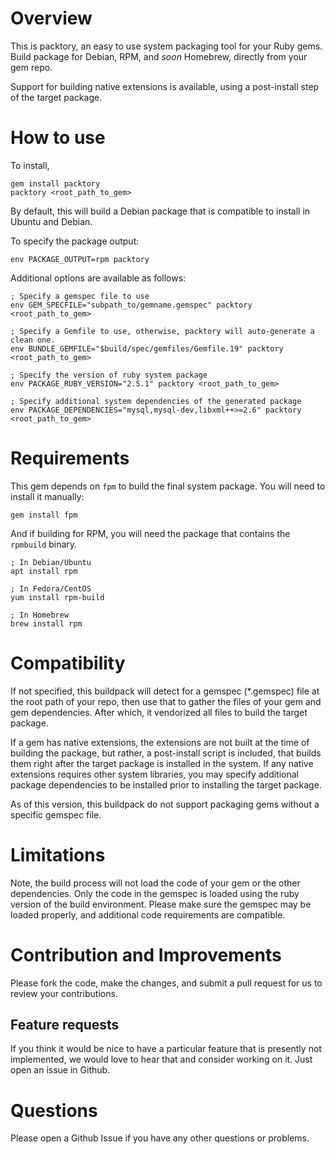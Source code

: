 # Overview

This is packtory, an easy to use system packaging tool for your Ruby
gems. Build package for Debian, RPM, and _soon_ Homebrew, directly
from your gem repo.

Support for building native extensions is available, using a post-install step of the target package.

# How to use

To install,

```
gem install packtory
packtory <root_path_to_gem>
```

By default, this will build a Debian package that is compatible to install in Ubuntu and Debian.

To specify the package output:

```
env PACKAGE_OUTPUT=rpm packtory
```

Additional options are available as follows:

```
; Specify a gemspec file to use
env GEM_SPECFILE="subpath_to/gemname.gemspec" packtory <root_path_to_gem>

; Specify a Gemfile to use, otherwise, packtory will auto-generate a clean one.
env BUNDLE_GEMFILE="$build/spec/gemfiles/Gemfile.19" packtory <root_path_to_gem>

; Specify the version of ruby system package
env PACKAGE_RUBY_VERSION="2.5.1" packtory <root_path_to_gem>

; Specify additional system dependencies of the generated package
env PACKAGE_DEPENDENCIES="mysql,mysql-dev,libxml++>=2.6" packtory <root_path_to_gem>
```

# Requirements

This gem depends on `fpm` to build the final system package. You will need to install it manually:

```
gem install fpm
```

And if building for RPM, you will need the package that contains the `rpmbuild` binary.

```
; In Debian/Ubuntu
apt install rpm

; In Fedora/CentOS
yum install rpm-build

; In Homebrew
brew install rpm
```

# Compatibility

If not specified, this buildpack will detect for a gemspec (\*.gemspec) file at the root path of your repo, then use that to gather the files of your gem and gem dependencies. After which, it vendorized all files to build the target package.

If a gem has native extensions, the extensions are not built at the time of building the package, but rather, a post-install script is included, that builds them right after the target package is installed in the system. If any native extensions requires other system libraries, you may specify additional package dependencies to be installed prior to installing the target package.

As of this version, this buildpack do not support packaging gems without a specific gemspec file.

# Limitations

Note, the build process will not load the code of your gem or the other dependencies. Only the code in the gemspec is loaded using the ruby version of the build environment. Please make sure the gemspec may be loaded properly, and additional code requirements are compatible.

# Contribution and Improvements

Please fork the code, make the changes, and submit a pull request for us to review your contributions.

## Feature requests

If you think it would be nice to have a particular feature that is presently not implemented, we would love to hear that and consider working on it. Just open an issue in Github.

# Questions

Please open a Github Issue if you have any other questions or problems.
